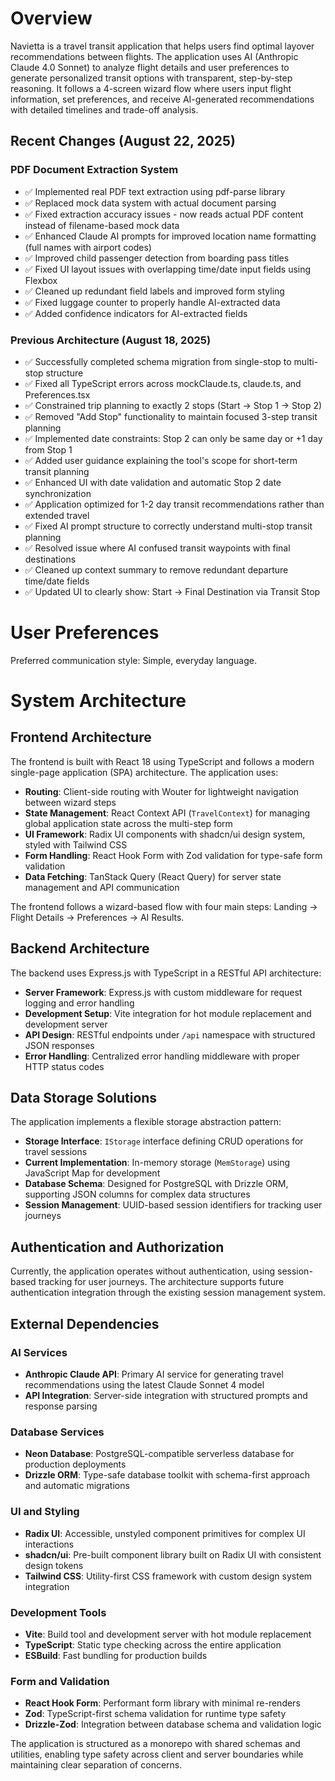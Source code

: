 # Overview

Navietta is a travel transit application that helps users find optimal layover recommendations between flights. The application uses AI (Anthropic Claude 4.0 Sonnet) to analyze flight details and user preferences to generate personalized transit options with transparent, step-by-step reasoning. It follows a 4-screen wizard flow where users input flight information, set preferences, and receive AI-generated recommendations with detailed timelines and trade-off analysis.

## Recent Changes (August 22, 2025)

### PDF Document Extraction System
- ✅ Implemented real PDF text extraction using pdf-parse library
- ✅ Replaced mock data system with actual document parsing
- ✅ Fixed extraction accuracy issues - now reads actual PDF content instead of filename-based mock data
- ✅ Enhanced Claude AI prompts for improved location name formatting (full names with airport codes)
- ✅ Improved child passenger detection from boarding pass titles
- ✅ Fixed UI layout issues with overlapping time/date input fields using Flexbox
- ✅ Cleaned up redundant field labels and improved form styling
- ✅ Fixed luggage counter to properly handle AI-extracted data
- ✅ Added confidence indicators for AI-extracted fields

### Previous Architecture (August 18, 2025)
- ✅ Successfully completed schema migration from single-stop to multi-stop structure
- ✅ Fixed all TypeScript errors across mockClaude.ts, claude.ts, and Preferences.tsx
- ✅ Constrained trip planning to exactly 2 stops (Start → Stop 1 → Stop 2)
- ✅ Removed "Add Stop" functionality to maintain focused 3-step transit planning
- ✅ Implemented date constraints: Stop 2 can only be same day or +1 day from Stop 1
- ✅ Added user guidance explaining the tool's scope for short-term transit planning
- ✅ Enhanced UI with date validation and automatic Stop 2 date synchronization
- ✅ Application optimized for 1-2 day transit recommendations rather than extended travel
- ✅ Fixed AI prompt structure to correctly understand multi-stop transit planning
- ✅ Resolved issue where AI confused transit waypoints with final destinations
- ✅ Cleaned up context summary to remove redundant departure time/date fields
- ✅ Updated UI to clearly show: Start → Final Destination via Transit Stop

# User Preferences

Preferred communication style: Simple, everyday language.

# System Architecture

## Frontend Architecture
The frontend is built with React 18 using TypeScript and follows a modern single-page application (SPA) architecture. The application uses:

- **Routing**: Client-side routing with Wouter for lightweight navigation between wizard steps
- **State Management**: React Context API (`TravelContext`) for managing global application state across the multi-step form
- **UI Framework**: Radix UI components with shadcn/ui design system, styled with Tailwind CSS
- **Form Handling**: React Hook Form with Zod validation for type-safe form validation
- **Data Fetching**: TanStack Query (React Query) for server state management and API communication

The frontend follows a wizard-based flow with four main steps: Landing → Flight Details → Preferences → AI Results.

## Backend Architecture
The backend uses Express.js with TypeScript in a RESTful API architecture:

- **Server Framework**: Express.js with custom middleware for request logging and error handling
- **Development Setup**: Vite integration for hot module replacement and development server
- **API Design**: RESTful endpoints under `/api` namespace with structured JSON responses
- **Error Handling**: Centralized error handling middleware with proper HTTP status codes

## Data Storage Solutions
The application implements a flexible storage abstraction pattern:

- **Storage Interface**: `IStorage` interface defining CRUD operations for travel sessions
- **Current Implementation**: In-memory storage (`MemStorage`) using JavaScript Map for development
- **Database Schema**: Designed for PostgreSQL with Drizzle ORM, supporting JSON columns for complex data structures
- **Session Management**: UUID-based session identifiers for tracking user journeys

## Authentication and Authorization
Currently, the application operates without authentication, using session-based tracking for user journeys. The architecture supports future authentication integration through the existing session management system.

## External Dependencies

### AI Services
- **Anthropic Claude API**: Primary AI service for generating travel recommendations using the latest Claude Sonnet 4 model
- **API Integration**: Server-side integration with structured prompts and response parsing

### Database Services
- **Neon Database**: PostgreSQL-compatible serverless database for production deployments
- **Drizzle ORM**: Type-safe database toolkit with schema-first approach and automatic migrations

### UI and Styling
- **Radix UI**: Accessible, unstyled component primitives for complex UI interactions
- **shadcn/ui**: Pre-built component library built on Radix UI with consistent design tokens
- **Tailwind CSS**: Utility-first CSS framework with custom design system integration

### Development Tools
- **Vite**: Build tool and development server with hot module replacement
- **TypeScript**: Static type checking across the entire application
- **ESBuild**: Fast bundling for production builds

### Form and Validation
- **React Hook Form**: Performant form library with minimal re-renders
- **Zod**: TypeScript-first schema validation for runtime type safety
- **Drizzle-Zod**: Integration between database schema and validation logic

The application is structured as a monorepo with shared schemas and utilities, enabling type safety across client and server boundaries while maintaining clear separation of concerns.